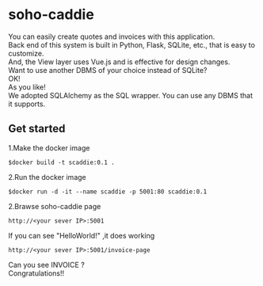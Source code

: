 # soho-caddie

You can easily create quotes and invoices with this application.  
Back end of this system is built in Python, Flask, SQLite, etc., that is easy to customize.  
And, the View layer uses Vue.js and is effective for design changes.  
Want to use another DBMS of your choice instead of SQLite?  
OK!   
As you like!  
We adopted SQLAlchemy as the SQL wrapper. You can use any DBMS that it supports.  

## Get started

1.Make the docker image

```
$docker build -t scaddie:0.1 .
```

2.Run the docker image

```
$docker run -d -it --name scaddie -p 5001:80 scaddie:0.1
```

2.Brawse soho-caddie page

```
http://<your sever IP>:5001
```
If you can see "HelloWorld!" ,it does working

```
http://<your sever IP>:5001/invoice-page
```

Can you see INVOICE ?  
Congratulations!!

